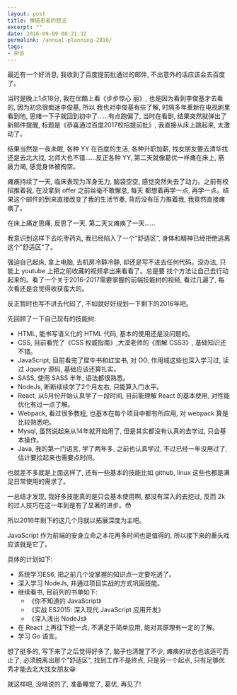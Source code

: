 ```yaml
---
layout: post
title: 懒癌患者的想法
excerpt: ""
date: 2016-09-09 08:21:32
permalink: /annual-planning-2016/
tags:
- 杂谈
---
```


最近有一个好消息, 我收到了百度提前批通过的邮件, 不出意外的话应该会去百度了。

当时是晚上1点18分, 我在优酷上看《步步惊心 丽》, 也是因为看到李俊基才去看的, 因为初恋很痴迷李俊基, 所以
我也对李俊基有些了解, 时隔多年重新在电视剧里看到他, 思绪一下子就回到初中了......有点跑偏了, 当时在看剧,
结果突然就弹出了新邮件提醒, 标题是《恭喜通过百度2017校招提前批》, 我直接从床上跳起来, 太激动了。

结果当然是一夜未眠, 各种 YY 在百度的生活, 各种升职加薪, 找女朋友要去清华找还是去北大找, 北师大也不错......反正各种 YY,
第二天就像葛优一样瘫在床上, 筋疲力竭, 感觉身体被掏空。

瘫痪持续了一天, 临床表现为浑身无力, 脑袋空空, 感觉突然失去了动力。之前有校招推着我, 在没拿到 offer 之前丝毫不敢懈怠, 每天
都想着再学一点, 再学一点。结果这个邮件的到来直接改变了我的生活节奏, 背后没有压力推着我, 我竟然直接瘫痪了。

在床上痛定思痛, 反思了一天, 第二天又瘫痪了一天......

我意识到这样下去吃枣药丸, 我已经陷入了一个"舒适区", 身体和精神已经拒绝逃离这个"舒适区"了。

强迫自己起床, 拿上电脑, 去机房冷静冷静, 却还是写不进去任何代码。没办法, 只能上 youtube 上把之前收藏的视频拿出来看看了。总是要
找个方法让自己去行动起来的。看了一个关于2016-2017需要掌握的前端技能树的视频, 看过几遍了, 每次看还是会觉得收获蛮大的。

反正暂时也写不进去代码了, 不如就好好规划一下剩下的2016年吧。

先回顾了一下自己现有的技能树:

+ HTML, 能书写语义化的 HTML 代码, 基本的使用还是没问题的。
+ CSS, 目前看完了《CSS 权威指南》,大漠老师的《图解 CSS3》, 基础知识还不错。
+ JavaScript, 目前看完了犀牛书和红宝书, 对 OO, 作用域这些也深入学习过, 读过 Jquery 源码, 基础应该还算扎实。
+ SASS, 使用 SASS 半年, 语法都很熟悉。
+ NodeJs, 断断续续学了2个月左右, 只能算入门水平。
+ React, 从5月份开始认真学了一段时间, 目前能理解 React 的基本使用, 对性能优化有过一点了解。
+ Webpack, 看过很多教程, 也基本在每个项目中都有所应用, 对 webpack 算是比较熟悉吧。
+ Mysql, 虽然说起来从14年就开始用了, 但是其实都没有认真的去学过, 只会基本操作。
+ Java, 我的第一门语言, 学了两年多, 之前也认真学过, 不过已经一年没用过了, 估计要捡起来也需要点时间。

也就差不多就是上面这样了, 还有一些基本的技能比如 github, linux 这些也都是满足日常使用的需求了。

一总结才发现, 我好多技能真的是只会基本使用啊, 都没有深入的去挖过, 反而 2k 的过人技巧在这一年到是有了显著的进步。😳

所以2016年剩下的这几个月就以拓展深度为主吧。

JavaScript 作为前端的安身立命之本花再多时间也是值得的, 所以接下来的重头戏应该就是它了。

具体的计划如下:

+ 系统学习ES6, 把之前几个没掌握的知识点一定要吃透了。
+ 深入学习 NodeJs, 并通过项目实战的方式巩固技能。
+ 继续看书, 目前列的书单如下:
    + 《你不知道的 JavaScript》
    + 《实战 ES2015: 深入现代 JavaScript 应用开发》
    + 《深入浅出 NodeJs》
+ 在 React 上再往下挖一点, 不满足于简单应用, 能对其原理有一定的了解。
+ 学习 Go 语言。

想了挺多的, 写下来了之后觉得好多了, 脑子也清醒了不少, 瘫痪的状态也该适可而止了, 必须脱离出那个"舒适区", 找到工作不是终点,
只是另一个起点, 只有足够优秀才能去北大找女朋友😁

就这样吧, 没啥说的了, 准备睡觉了, 葛优, 再见了!